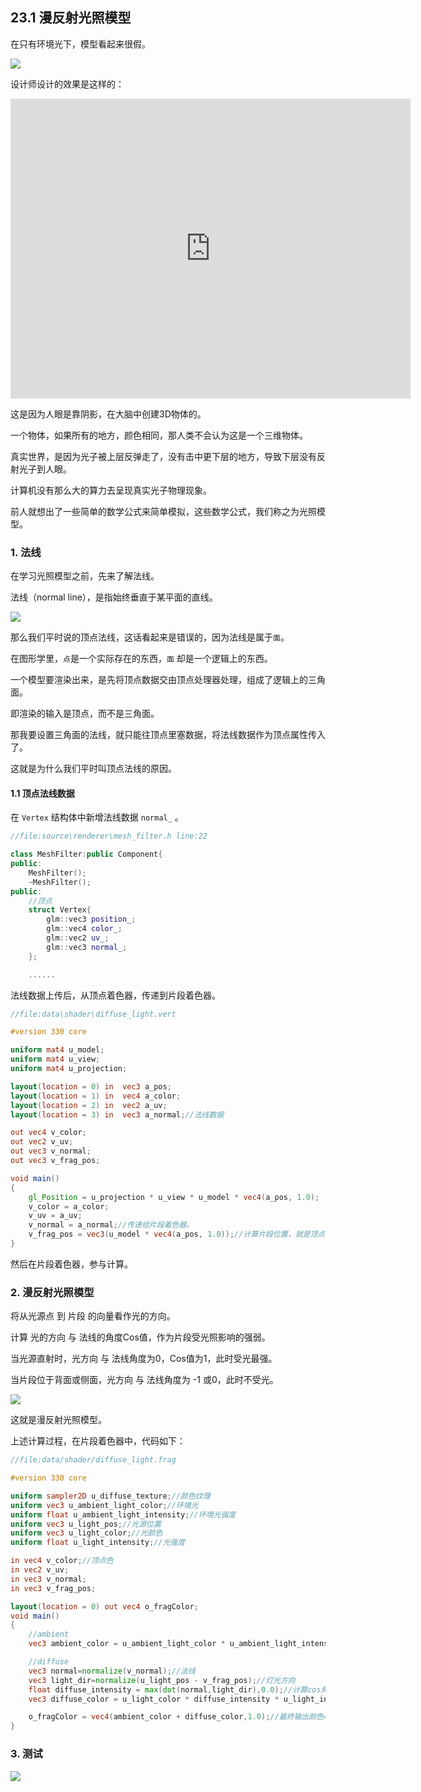 ﻿## 23.1 漫反射光照模型

在只有环境光下，模型看起来很假。

![](../../imgs/classic_lighting/ambient_lighting/ambient_red.jpg)

设计师设计的效果是这样的：

<div class="sketchfab-embed-wrapper"> <iframe title="Basic Plane" frameborder="0" allowfullscreen mozallowfullscreen="true" webkitallowfullscreen="true" allow="autoplay; fullscreen; xr-spatial-tracking" xr-spatial-tracking execution-while-out-of-viewport execution-while-not-rendered web-share width="640" height="480" src="https://sketchfab.com/models/319a57619948416288cc2d2880c70a4a/embed?dnt=1"> </iframe> </div>


这是因为人眼是靠阴影，在大脑中创建3D物体的。

一个物体，如果所有的地方，颜色相同，那人类不会认为这是一个三维物体。

真实世界，是因为光子被上层反弹走了，没有击中更下层的地方，导致下层没有反射光子到人眼。

计算机没有那么大的算力去呈现真实光子物理现象。

前人就想出了一些简单的数学公式来简单模拟，这些数学公式，我们称之为光照模型。

### 1. 法线

在学习光照模型之前，先来了解法线。

法线（normal line），是指始终垂直于某平面的直线。

![](../../imgs/classic_lighting/diffuse/normal.jpg)

那么我们平时说的顶点法线，这话看起来是错误的，因为法线是属于`面`。

在图形学里，`点`是一个实际存在的东西，`面` 却是一个逻辑上的东西。

一个模型要渲染出来，是先将顶点数据交由顶点处理器处理，组成了逻辑上的三角面。

即渲染的输入是顶点，而不是三角面。

那我要设置三角面的法线，就只能往顶点里塞数据，将法线数据作为顶点属性传入了。

这就是为什么我们平时叫顶点法线的原因。

#### 1.1 顶点法线数据

在 `Vertex` 结构体中新增法线数据 `normal_` 。

```c++
//file:source\renderer\mesh_filter.h line:22

class MeshFilter:public Component{
public:
    MeshFilter();
    ~MeshFilter();
public:
    //顶点
    struct Vertex{
        glm::vec3 position_;
        glm::vec4 color_;
        glm::vec2 uv_;
        glm::vec3 normal_;
    };

    ......
```

法线数据上传后，从顶点着色器，传递到片段着色器。

```glsl
//file:data\shader\diffuse_light.vert

#version 330 core

uniform mat4 u_model;
uniform mat4 u_view;
uniform mat4 u_projection;

layout(location = 0) in  vec3 a_pos;
layout(location = 1) in  vec4 a_color;
layout(location = 2) in  vec2 a_uv;
layout(location = 3) in  vec3 a_normal;//法线数据

out vec4 v_color;
out vec2 v_uv;
out vec3 v_normal;
out vec3 v_frag_pos;

void main()
{
    gl_Position = u_projection * u_view * u_model * vec4(a_pos, 1.0);
    v_color = a_color;
    v_uv = a_uv;
    v_normal = a_normal;//传递给片段着色器。
    v_frag_pos = vec3(u_model * vec4(a_pos, 1.0));//计算片段位置，就是顶点世界坐标。
}
```

然后在片段着色器，参与计算。

### 2. 漫反射光照模型

将从光源点 到 片段 的向量看作光的方向。

计算 光的方向 与 法线的角度Cos值，作为片段受光照影响的强弱。

当光源直射时，光方向 与 法线角度为0，Cos值为1，此时受光最强。

当片段位于背面或侧面，光方向 与 法线角度为 -1 或0，此时不受光。

![](../../imgs/classic_lighting/diffuse/diffuse_light.png)

这就是漫反射光照模型。

上述计算过程，在片段着色器中，代码如下：

```glsl
//file:data/shader/diffuse_light.frag

#version 330 core

uniform sampler2D u_diffuse_texture;//颜色纹理
uniform vec3 u_ambient_light_color;//环境光
uniform float u_ambient_light_intensity;//环境光强度
uniform vec3 u_light_pos;//光源位置
uniform vec3 u_light_color;//光颜色
uniform float u_light_intensity;//光强度

in vec4 v_color;//顶点色
in vec2 v_uv;
in vec3 v_normal;
in vec3 v_frag_pos;

layout(location = 0) out vec4 o_fragColor;
void main()
{
    //ambient
    vec3 ambient_color = u_ambient_light_color * u_ambient_light_intensity * texture(u_diffuse_texture,v_uv).rgb;

    //diffuse
    vec3 normal=normalize(v_normal);//法线
    vec3 light_dir=normalize(u_light_pos - v_frag_pos);//灯光方向
    float diffuse_intensity = max(dot(normal,light_dir),0.0);//计算cos角度值，作为受光强度。
    vec3 diffuse_color = u_light_color * diffuse_intensity * u_light_intensity * texture(u_diffuse_texture,v_uv).rgb;//计算漫反射颜色

    o_fragColor = vec4(ambient_color + diffuse_color,1.0);//最终输出颜色=环境光照颜色+漫反射光照颜色
}
```

### 3. 测试

![](../../imgs/classic_lighting/diffuse/diffuse_light_model.gif)